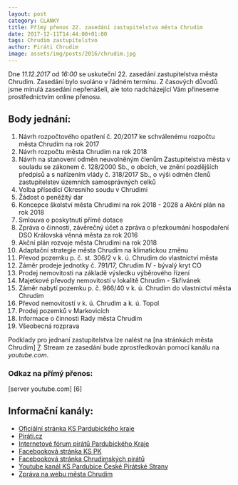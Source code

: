 ```yaml
---
layout: post
category: CLANKY
title: Přímý přenos 22. zasedání zastupitelstva města Chrudim
date: 2017-12-11T14:44:00+01:00  
tags: Chrudim zastupitelstvo 
author: Piráti Chrudim
image: assets/img/posts/2016/chrudim.jpg
---
```


Dne _11.12.2017_ od _16:00_ se uskuteční 22. zasedání zastupitelstva města Chrudim.
Zasedání bylo svoláno v řádném termínu.
Z časových důvodů jsme minulá zasedání nepřenášeli, ale toto nadcházející Vám přineseme prostřednictvím
online přenosu. 

Body jednání:
-------------
1. Návrh rozpočtového opatření č. 20/2017 ke schválenému rozpočtu města Chrudim na rok 2017
2. Návrh rozpočtu města Chrudim na rok 2018
3. Návrh na stanovení odměn neuvolněným členům Zastupitelstva města v souladu se zákonem č. 128/2000 Sb., o obcích, ve znění pozdějších předpisů a s nařízením vlády č. 318/2017 Sb., o výši odměn členů zastupitelstev územních samosprávných celků
4. Volba přísedící Okresního soudu v Chrudimi
5. Žádost o peněžitý dar
6. Koncepce školství města Chrudimi na rok 2018 - 2028 a Akční plán na rok 2018
7. Smlouva o poskytnutí přímé dotace
8. Zpráva o činnosti, závěrečný účet a zpráva o přezkoumání hospodaření DSO Královská věnná města za rok 2016
9. Akční plán rozvoje města Chrudimi na rok 2018
10. Adaptační strategie města Chrudim na klimatickou změnu
11. Převod pozemku p. č. st. 306/2 v k. ú. Chrudim do vlastnictví města
12. Záměr prodeje jednotky č. 791/17, Chrudim IV - bývalý kryt CO
13. Prodej nemovitosti na základě výsledku výběrového řízení
14. Majetkové převody nemovitostí v lokalitě Chrudim - Skřivánek
15. Záměr nabytí pozemku p. č. 966/40 v k. ú. Chrudim do vlastnictví města Chrudim
16. Převod nemovitostí v k. ú. Chrudim a k. ú. Topol
17. Prodej pozemků v Markovicích
18. Informace o činnosti Rady města Chrudim
19. Všeobecná rozprava

Podklady pro jednaní zastupitelstva lze nalést na [na stránkách města Chrudim] [7].
Stream ze zasedání bude zprostředkován pomocí kanálu na *youtube.com*. 

<h3>Odkaz na přímý přenos:</h3>
[server youtube.com] [6]


Informační kanály:
------------------
* [Oficiální stránka KS Pardubického kraje][1]
* [Piráti.cz][2]
* [Internetové fórum pirátů Pardubického Kraje][3]
* [Facebooková stránka KS PK][4]
* [Facebooková stránka Chrudimských pirátů][5]
* [Youtube kanál KS Pardubice České Pirátské Strany][8]
* [Zpráva na webu města Chrudim][9]

[1]: https://pardubicky.pirati.cz/
[2]: https://www.pirati.cz
[3]: https://forum.pirati.cz/pardubicky-kraj-f85/
[4]: https://www.facebook.com/pages/Pir%C3%A1ti-Pardubick%C3%BD-kraj/161396423900274?ref=ts&fref=ts
[5]: https://www.facebook.com/CeskaPiratskaStranaChrudim?fref=ts
[6]: https://www.youtube.com/watch?v=OI-x4uA4IBE
[7]: http://www.chrudim-city.cz/eTED2/tedprgjed.aspx?id=3306
[8]: https://www.youtube.com/channel/UC_DPWuE5dPRXl7blykCKmmg 
[9]: http://chrudim.eu/xxii%2Dradne%2Dzasedani%2Dzastupitelstva%2Dmesta%2Dchrudim/d-7898
